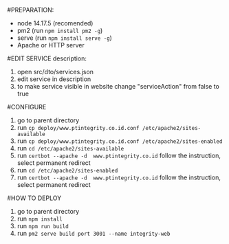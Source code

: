 #PREPARATION:

- node 14.17.5 (recomended)
- pm2 (run `npm install pm2 -g`)
- serve (run `npm install serve -g`)
- Apache or HTTP server

#EDIT SERVICE description:
1. open src/dto/services.json
2. edit service in description
3. to make service visible in website change "serviceAction" from false to true

#CONFIGURE
1. go to parent directory
2. run `cp deploy/www.ptintegrity.co.id.conf /etc/apache2/sites-available`
3. run `cp deploy/www.ptintegrity.co.id.conf /etc/apache2/sites-enabled`
4. run `cd /etc/apache2/sites-available`
5. run `certbot --apache -d  www.ptintegrity.co.id` follow the instruction, select permanent redirect
6. run `cd /etc/apache2/sites-enabled`
7. run `certbot --apache -d  www.ptintegrity.co.id` follow the instruction, select permanent redirect

#HOW TO DEPLOY
1. go to parent directory
2. run `npm install`
3. run `npm run build`
4. run `pm2 serve build port 3001 --name integrity-web`